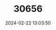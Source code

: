 ---
title: "30656"
category: "Annona danforthii"
draft: false
date: 2024-02-22 13:03:50
languages:
  Spanish; Castilian: ["Cargadera Blanco", "Guásimo Blanco"]
---
